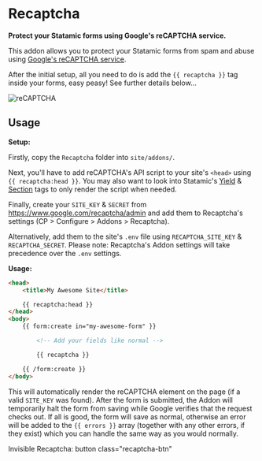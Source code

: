 # Recaptcha

**Protect your Statamic forms using Google's reCAPTCHA service.**

This addon allows you to protect your Statamic forms from spam and abuse using [Google's reCAPTCHA service](https://www.google.com/recaptcha/intro/index.html).

After the initial setup, all you need to do is add the `{{ recaptcha }}` tag inside your forms, easy peasy! See further details below...

![reCAPTCHA](https://www.google.com/recaptcha/intro/images/hero-recaptcha-demo.gif)

## Usage

**Setup:**

Firstly, copy the `Recaptcha` folder into `site/addons/`.

Next, you'll have to add reCAPTCHA's API script to your site's `<head>` using `{{ recaptcha:head }}`. You may also want to look into Statamic's [Yield](https://docs.statamic.com/tags/yield) & [Section](https://docs.statamic.com/tags/section) tags to only render the script when needed.

Finally, create your `SITE_KEY` & `SECRET` from https://www.google.com/recaptcha/admin and add them to Recaptcha's settings (CP > Configure > Addons > Recaptcha).

Alternatively, add them to the site's `.env` file using `RECAPTCHA_SITE_KEY` & `RECAPTCHA_SECRET`. Please note: Recaptcha's Addon settings will take precedence over the `.env` settings.

**Usage:**

```html
<head>
    <title>My Awesome Site</title>

    {{ recaptcha:head }}
</head>
<body>
    {{ form:create in="my-awesome-form" }}

        <!-- Add your fields like normal -->

        {{ recaptcha }}

    {{ /form:create }}
</body>
```

This will automatically render the reCAPTCHA element on the page (if a valid `SITE_KEY` was found). After the form is submitted, the Addon will temporarily halt the form from saving while Google verifies that the request checks out. If all is good, the form will save as normal, otherwise an error will be added to the `{{ errors }}` array (together with any other errors, if they exist) which you can handle the same way as you would normally.

Invisible Recaptcha: button class="recaptcha-btn" 